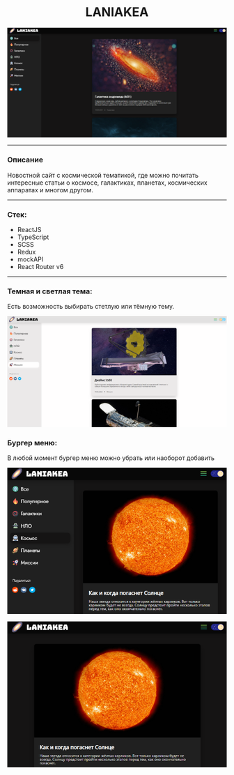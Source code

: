 # <center>LANIAKEA</center>

<p align="center"> <img  src="src/assets/img/pic.png"></p>

---

### Описание

Новостной сайт с космической тематикой, где можно почитать интересные статьи о космосе, галактиках, планетах, космических аппаратах и многом другом.

---
### Стек:
- ReactJS
- TypeScript
- SCSS
- Redux
- mockAPI
- React Router v6
---
### Темная и светлая тема:

Есть возможность выбирать стетлую или тёмную тему.
<p align="center"> <img  src="src/assets/img/pic2.png"></p>

### Бургер меню:

В любой момент бургер меню можно убрать или наоборот добавить

<p align="center"> <img  src="src/assets/img/burge1.png"></p>
<p align="center"> <img  src="src/assets/img/burge2.png"></p>
